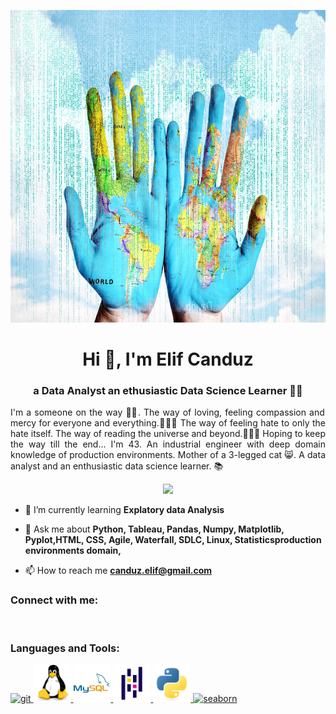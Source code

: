 
<img src="https://github.com/elifcanduz/elifcanduz/blob/main/hand-g2dde92fbf_1920.jpg" 
     width="800" 
     height="500" />

<h1 align="center">Hi 👋,   I'm Elif Canduz</h1>
<h3 align="center">a Data Analyst an ethusiastic Data Science Learner   📗📙</h3>

<p align="justify"> I'm a someone on the way 🚶‍♀️. The way of loving, feeling compassion and mercy for everyone and everything.💖🌹🌷 The way of feeling hate to only the hate itself. The way of reading the universe and beyond.🌌🌴🦢 Hoping to keep the way till the end... 
I'm 43. An industrial engineer with deep domain knowledge of production environments. Mother of a 3-legged cat 😸. A data analyst and an enthusiastic data science learner. 📚

<div id="header" align="center">
  <img src=https://media.giphy.com/media/JIX9t2j0ZTN9S/giphy.gif>
</div>

- 🌱 I’m currently learning **Explatory data Analysis**

- 💬 Ask me about **Python, Tableau, Pandas, Numpy, Matplotlib, Pyplot,HTML, CSS, Agile, Waterfall, SDLC, Linux, Statisticsproduction environments domain,**

- 📫 How to reach me **canduz.elif@gmail.com**

<h3 align="left">Connect with me:</h3>
<p align="left">
</p>
<p>&nbsp</p>
<h3 align="left">Languages and Tools:</h3>
<p align="left"> <a href="https://git-scm.com/" target="_blank" rel="noreferrer"> <img src="https://www.vectorlogo.zone/logos/git-scm/git-scm-icon.svg" alt="git" width="60" height="60"/> </a> <a href="https://www.linux.org/" target="_blank" rel="noreferrer"> <img src="https://raw.githubusercontent.com/devicons/devicon/master/icons/linux/linux-original.svg" alt="linux" width="60" height="60"/> </a> <a href="https://www.mysql.com/" target="_blank" rel="noreferrer"> <img src="https://raw.githubusercontent.com/devicons/devicon/master/icons/mysql/mysql-original-wordmark.svg" alt="mysql" width="60" height="60"/> </a> <a href="https://pandas.pydata.org/" target="_blank" rel="noreferrer"> <img src="https://raw.githubusercontent.com/devicons/devicon/2ae2a900d2f041da66e950e4d48052658d850630/icons/pandas/pandas-original.svg" alt="pandas" width="60" height="60"/> </a> <a href="https://www.python.org" target="_blank" rel="noreferrer"> <img src="https://raw.githubusercontent.com/devicons/devicon/master/icons/python/python-original.svg" alt="python" width="60" height="60"/> </a> <a href="https://seaborn.pydata.org/" target="_blank" rel="noreferrer"> <img src="https://seaborn.pydata.org/_images/logo-mark-lightbg.svg" alt="seaborn" width="60" height="60"/> </a> </p>
